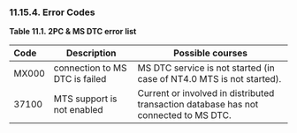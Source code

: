 <div id="twopc_errors" class="section">

<div class="titlepage">

<div>

<div>

### 11.15.4. Error Codes

</div>

</div>

</div>

<div id="id35974" class="decimalstyle">

**Table 11.1. 2PC & MS DTC error list**

<div class="decimalstyle-contents">

| Code  | Description                    | Possible courses                                                                     |
|:------|--------------------------------|--------------------------------------------------------------------------------------|
| MX000 | connection to MS DTC is failed | MS DTC service is not started (in case of NT4.0 MTS is not started).                 |
| 37100 | MTS support is not enabled     | Current or involved in distributed transaction database has not connected to MS DTC. |

</div>

</div>

  

</div>
